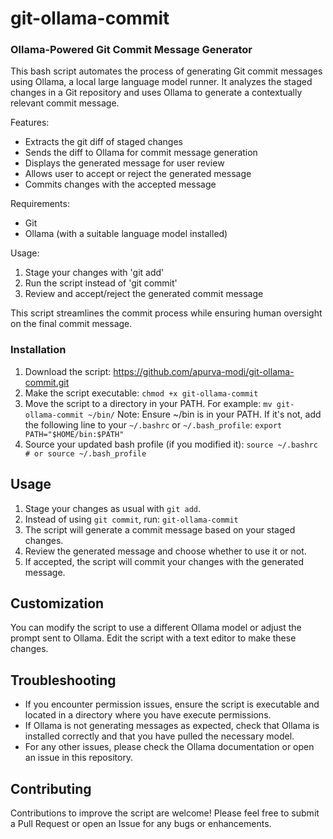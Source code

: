 # git-ollama-commit
### Ollama-Powered Git Commit Message Generator

This bash script automates the process of generating Git commit messages using Ollama, a local large language model runner. It analyzes the staged changes in a Git repository and uses Ollama to generate a contextually relevant commit message. 

Features:
- Extracts the git diff of staged changes
- Sends the diff to Ollama for commit message generation
- Displays the generated message for user review
- Allows user to accept or reject the generated message
- Commits changes with the accepted message

Requirements:
- Git
- Ollama (with a suitable language model installed)

Usage:
1. Stage your changes with 'git add'
2. Run the script instead of 'git commit'
3. Review and accept/reject the generated commit message

This script streamlines the commit process while ensuring human oversight on the final commit message.


### Installation

1. Download the script: https://github.com/apurva-modi/git-ollama-commit.git
2. Make the script executable: `chmod +x git-ollama-commit`
3. Move the script to a directory in your PATH. For example: `mv git-ollama-commit ~/bin/`
Note: Ensure ~/bin is in your PATH. If it's not, add the following line to your `~/.bashrc` or `~/.bash_profile`:
`export PATH="$HOME/bin:$PATH"`
4. Source your updated bash profile (if you modified it): `source ~/.bashrc  # or source ~/.bash_profile`


## Usage

1. Stage your changes as usual with `git add`.
2. Instead of using `git commit`, run: `git-ollama-commit`
3. The script will generate a commit message based on your staged changes.
4. Review the generated message and choose whether to use it or not.
5. If accepted, the script will commit your changes with the generated message.

## Customization

You can modify the script to use a different Ollama model or adjust the prompt sent to Ollama. Edit the script with a text editor to make these changes.

## Troubleshooting

- If you encounter permission issues, ensure the script is executable and located in a directory where you have execute permissions.
- If Ollama is not generating messages as expected, check that Ollama is installed correctly and that you have pulled the necessary model.
- For any other issues, please check the Ollama documentation or open an issue in this repository.

## Contributing

Contributions to improve the script are welcome! Please feel free to submit a Pull Request or open an Issue for any bugs or enhancements.




